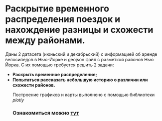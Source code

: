 # Раскрытие временного распределения поездок и нахождение разницы и схожести между районами.

Даны 2 датасета (июньский и декабрьский) с информацией об аренде велосипедов в Нью-Йорке и geojson файл с разметкой районов Нью Йорка. С их помощью требуется решить 2 задачи:
<ul>
 <li><b>Раскрыть временное распределение;</b></li>
 <li><b>Попытаться рассказать небольшую историю о различии или схожести районов.</b></li>
 
<p>Построение графиков и карты выполнено с помощью библиотеки <i>plotly</i></p>
<h3>Ознакомиться можно <a target="_blank" href="https://nbviewer.jupyter.org/github/IamSVP94/Habidatum_task/blob/master/REPORT.ipynb">тут</a></h3>
